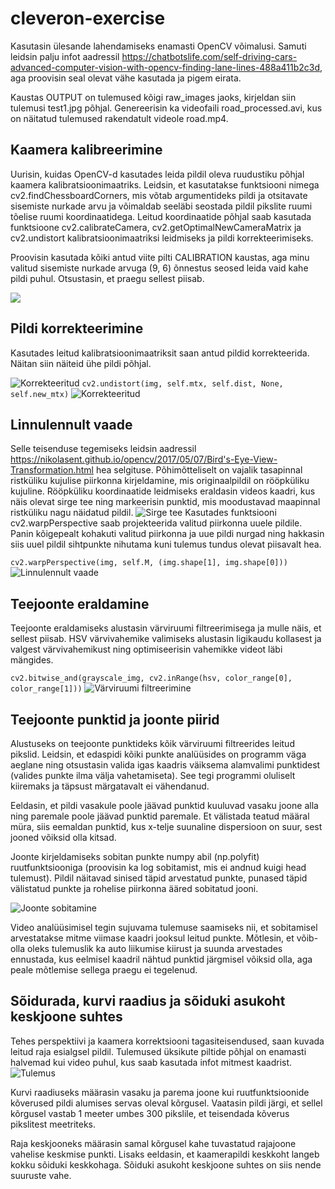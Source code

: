 # cleveron-exercise

Kasutasin ülesande lahendamiseks enamasti OpenCV võimalusi. Samuti leidsin palju infot aadressil https://chatbotslife.com/self-driving-cars-advanced-computer-vision-with-opencv-finding-lane-lines-488a411b2c3d, aga proovisin seal olevat vähe kasutada ja pigem eirata.

Kaustas OUTPUT on tulemused kõigi raw_images jaoks, kirjeldan siin tulemusi test1.jpg põhjal. Genereerisin ka videofaili road_processed.avi, kus on näitatud tulemused rakendatult videole road.mp4.

## Kaamera kalibreerimine

Uurisin, kuidas OpenCV-d kasutades leida pildil oleva ruudustiku põhjal kaamera kalibratsioonimaatriks. Leidsin, et kasutatakse funktsiooni nimega cv2.findChessboardCorners, mis võtab argumentideks pildi ja otsitavate sisemiste nurkade arvu ja võimaldab seeläbi seostada pildil pikslite ruumi tõelise ruumi koordinaatidega. Leitud koordinaatide põhjal saab kasutada funktsioone cv2.calibrateCamera, cv2.getOptimalNewCameraMatrix ja cv2.undistort kalibratsioonimaatriksi leidmiseks ja pildi korrekteerimiseks.

Proovisin kasutada kõiki antud viite pilti CALIBRATION kaustas, aga minu valitud sisemiste nurkade arvuga (9, 6) õnnestus seosed leida vaid kahe pildi puhul. Otsustasin, et praegu sellest piisab.

![](OUTPUT/calibration/1-corners2.jpg?raw=true "")

## Pildi korrekteerimine

Kasutades leitud kalibratsioonimaatriksit saan antud pildid korrekteerida. Näitan siin näiteid ühe pildi põhjal.

![](OUTPUT/test4/1-raw.jpg?raw=true "Korrekteeritud")
`cv2.undistort(img, self.mtx, self.dist, None, self.new_mtx)`
![](OUTPUT/test4/2-undistorted.jpg?raw=true "Korrekteeritud")

## Linnulennult vaade

Selle teisenduse tegemiseks leidsin aadressil https://nikolasent.github.io/opencv/2017/05/07/Bird's-Eye-View-Transformation.html hea selgituse. Põhimõtteliselt on vajalik tasapinnal ristküliku kujulise piirkonna kirjeldamine, mis originaalpildil on rööpküliku kujuline. Rööpküliku koordinaatide leidmiseks eraldasin videos kaadri, kus näis olevat sirge tee ning markeerisin punktid, mis moodustavad maapinnal ristküliku nagu näidatud pildil.
![](straight.jpg?raw=true "Sirge tee")
Kasutades funktsiooni cv2.warpPerspective saab projekteerida valitud piirkonna uuele pildile. Panin kõigepealt kohakuti valitud piirkonna ja uue pildi nurgad ning hakkasin siis uuel pildil sihtpunkte nihutama kuni tulemus tundus olevat piisavalt hea.

`cv2.warpPerspective(img, self.M, (img.shape[1], img.shape[0]))`
![](OUTPUT/test4/3-birds-eye-view.jpg?raw=true "Linnulennult vaade")

## Teejoonte eraldamine

Teejoonte eraldamiseks alustasin värviruumi filtreerimisega ja mulle näis, et sellest piisab. HSV värvivahemike valimiseks alustasin ligikaudu kollasest ja valgest värvivahemikust ning optimiseerisin vahemikke videot läbi mängides.

`cv2.bitwise_and(grayscale_img, cv2.inRange(hsv, color_range[0], color_range[1]))`
![](OUTPUT/test4/4-color-mask.jpg?raw=true "Värviruumi filtreerimine")

## Teejoonte punktid ja joonte piirid

Alustuseks on teejoonte punktideks kõik värviruumi filtreerides leitud pikslid. Leidsin, et edaspidi kõiki punkte analüüsides on programm väga aeglane ning otsustasin valida igas kaadris väiksema alamvalimi punktidest (valides punkte ilma välja vahetamiseta). See tegi programmi oluliselt kiiremaks ja täpsust märgatavalt ei vähendanud.

Eeldasin, et pildi vasakule poole jäävad punktid kuuluvad vasaku joone alla ning paremale poole jäävad punktid paremale. Et välistada teatud määral müra, siis eemaldan punktid, kus x-telje suunaline dispersioon on suur, sest jooned võiksid olla kitsad.

Joonte kirjeldamiseks sobitan punkte numpy abil (np.polyfit) ruutfunktsiooniga (proovisin ka log sobitamist, mis ei andnud kuigi head tulemust). Pildil näitavad sinised täpid arvestatud punkte, punased täpid välistatud punkte ja rohelise piirkonna ääred sobitatud jooni.

![](OUTPUT/test4/6-fit.jpg?raw=true "Joonte sobitamine")

Video analüüsimisel tegin sujuvama tulemuse saamiseks nii, et sobitamisel arvestatakse mitme viimase kaadri jooksul leitud punkte. Mõtlesin, et võib-olla oleks tulemuslik ka auto liikumise kiirust ja suunda arvestades ennustada, kus eelmisel kaadril nähtud punktid järgmisel võiksid olla, aga peale mõtlemise sellega praegu ei tegelenud.

## Sõidurada, kurvi raadius ja sõiduki asukoht keskjoone suhtes

Tehes perspektiivi ja kaamera korrektsiooni tagasiteisendused, saan kuvada leitud raja esialgsel pildil. Tulemused üksikute piltide põhjal on enamasti halvemad kui video puhul, kus saab kasutada infot mitmest kaadrist.
![](OUTPUT/test4/7-final.jpg?raw=true "Tulemus")

Kurvi raadiuseks määrasin vasaku ja parema joone kui ruutfunktsioonide kõverused pildi alumises servas oleval kõrgusel. Vaatasin pildi järgi, et sellel kõrgusel vastab 1 meeter umbes 300 pikslile, et teisendada kõverus pikslitest meetriteks.

Raja keskjooneks määrasin samal kõrgusel kahe tuvastatud rajajoone vahelise keskmise punkti. Lisaks eeldasin, et kaamerapildi keskkoht langeb kokku sõiduki keskkohaga. Sõiduki asukoht keskjoone suhtes on siis nende suuruste vahe.

